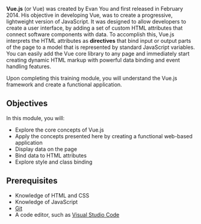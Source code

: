 **Vue.js** (or Vue) was created by Evan You and first released in February 2014. His objective in developing Vue, was to create a progressive, lightweight version of JavaScript. It was designed to allow developers to create a user interface, by adding a set of custom HTML attributes that connect software components with data. To accomplish this, Vue.js interprets the HTML attributes as **directives** that bind input or output parts of the page to a model that is represented by standard JavaScript variables. You can easily add the Vue core library to any page and immediately start creating dynamic HTML markup with powerful data binding and event handling features.

Upon completing this training module, you will understand the Vue.js framework and create a functional application.

## Objectives

In this module, you will:

- Explore the core concepts of Vue.js
- Apply the concepts presented here by creating a functional web-based application
- Display data on the page
- Bind data to HTML attributes
- Explore style and class binding

## Prerequisites

- Knowledge of HTML and CSS
- Knowledge of JavaScript
- [Git](https://git-scm.com/)
- A code editor, such as [Visual Studio Code](https://code.visualstudio.com)

